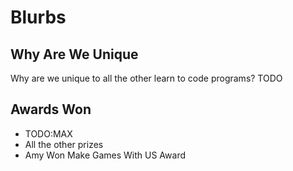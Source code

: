 # Blurbs

## Why Are We Unique

Why are we unique to all the other learn to code programs?
TODO


## Awards Won

- TODO:MAX
- All the other prizes
- Amy Won Make Games With US Award